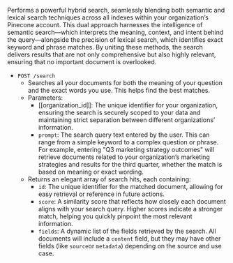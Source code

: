 Performs a powerful hybrid search, seamlessly blending both semantic and lexical search techniques across all indexes within your organization’s Pinecone account. This dual approach harnesses the intelligence of semantic search—which interprets the meaning, context, and intent behind the query—alongside the precision of lexical search, which identifies exact keyword and phrase matches. By uniting these methods, the search delivers results that are not only comprehensive but also highly relevant, ensuring that no important document is overlooked.

- `POST /search`
    - Searches all your documents for both the meaning of your question and the exact words you use. This helps find the best matches.
    - Parameters:
        - [[organization_id]]: The unique identifier for your organization, ensuring the search is securely scoped to your data and maintaining strict separation between different organizations’ information.
        - `prompt`: The search query text entered by the user. This can range from a simple keyword to a complex question or phrase. For example, entering "Q3 marketing strategy outcomes" will retrieve documents related to your organization’s marketing strategies and results for the third quarter, whether the match is based on meaning or exact wording.
    - Returns an elegant array of search hits, each containing:
        - `id`: The unique identifier for the matched document, allowing for easy retrieval or reference in future actions.
        - `score`: A similarity score that reflects how closely each document aligns with your search query. Higher scores indicate a stronger match, helping you quickly pinpoint the most relevant information.
        - `fields`: A dynamic list of the fields retrieved by the search. All documents will include a `content` field, but they may have other fields (like `source`or `metadata`) depending on the source and use case. 
    